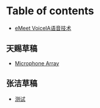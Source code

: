 # Table of contents

* [eMeet VoiceIA语音技术](README.md)

## 天赐草稿

* [Microphone Array](tian-ci-cao-gao/microphone-array.md)

## 张洁草稿

* [测试](zhang-jie-cao-gao/ce-shi.md)

